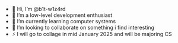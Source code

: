 - 👋 Hi, I’m @b1t-w1z4rd
- 👀 I’m a low-level development enthusiast
- 🌱 I’m currently learning computer systems 
- 💞️ I’m looking to collaborate on something i find interesting
- ⚡ I will go to collage in mid January 2025 and will be majoring CS

<!---
b1t-w1z4rd/b1t-w1z4rd is a ✨ special ✨ repository because its `README.md` (this file) appears on your GitHub profile.
You can click the Preview link to take a look at your changes.
--->
